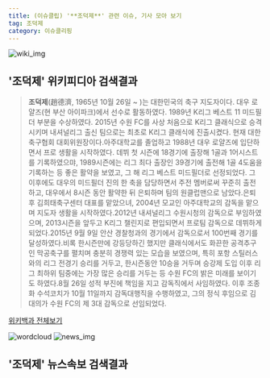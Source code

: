 ```yaml
---
title: (이슈클립) '**조덕제**' 관련 이슈, 기사 모아 보기
tag: 조덕제
category: 이슈클리핑
---
```

![wiki_img](https://user-images.githubusercontent.com/42597476/44503234-41136a80-a6d0-11e8-9071-6fc6418eafe4.png)
## **'**조덕제**'** 위키피디아 검색결과
>**조덕제**(趙德濟, 1965년 10월 26일 ~ )는 대한민국의 축구 지도자이다. 대우 로얄즈(현 부산 아이파크)에서 선수로 활동하였다. 1989년 K리그 베스트 11 미드필더 부분을 수상하였다. 2015년 수원 FC를 사상 처음으로 K리그 클래식으로 승격시키며 내셔널리그 출신 팀으로는 최초로 K리그 클래식에 진출시켰다. 현재 대한축구협회 대회위원장이다.아주대학교를 졸업하고 1988년 대우 로얄즈에 입단하면서 프로 생활을 시작하였다. 데뷔 첫 시즌에 18경기에 출장해 1골과 1어시스트를 기록하였으먀, 1989시즌에는 리그 최다 출장인 39경기에 출전해 1골 4도움을 기록하는 등 좋은 활약을 보였고, 그 해 리그 베스트 미드필더로 선정되었다. 그 이후에도 대우의 미드필더 진의 한 축을 담당하면서 주전 멤버로써 꾸준히 출전하고, 대우에서 8시즌 동안 활약한 뒤 은퇴하며 팀의 원클럽맨으로 남았다.은퇴 후 김희태축구센터 대표를 맡았으녀, 2004년 모교인 아주대학교의 감독을 맡으며 지도자 생활을 시작하였다.2012년 내셔널리그 수원시청의 감독으로 부임하였으며, 2013시즌을 앞두고 K리그 챌린지로 편입되면서 프로팀 감독으로 데뷔하게 되었다.2015년 9월 9일 안산 경찰청과의 경기에서 감독으로서 100번째 경기를 달성하였다.비록 한시즌만에 강등당하긴 했지만 클래식에서도 화끈한 공격추구인 막공축구를 펼치며 충분히 경쟁력 있는 모습을 보였으며, 특히 포항 스틸러스와의 리그 전경기 승리를 거두고, 한시즌동안 10승을 거두며 승강제 도입 이후 리그 최하위 팀중에는 가장 많은 승리를 거두는 등 수원 FC의 밝은 미래를 보이기도 하였다.8월 26일 성적 부진에 책임을 지고 감독직에서 사임하였다. 이후 조종화 수석코치가 10월 11일까지 감독대행직을 수행하였고, 그의 정식 후임으로 김대의가 수원 FC의 제 3대 감독으로 선임되었다.

<a href="https://ko.wikipedia.org/wiki/조덕제" target="_blank">위키백과 전체보기</a>

![wordcloud](https://s3.ap-northeast-2.amazonaws.com/lyrics101-wordcloud/2018-09-13-1536838976.png)
![news_img](https://user-images.githubusercontent.com/42597476/44507050-1206f400-a6e4-11e8-8d98-7ffbfebb353f.png)
## **'**조덕제**'** 뉴스속보 검색결과

